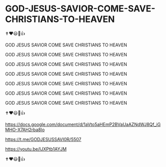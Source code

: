 # GOD-JESUS-SAVIOR-COME-SAVE-CHRISTIANS-TO-HEAVEN

✝️❤️😃🙏👍

GOD JESUS SAVIOR COME SAVE CHRISTIANS TO HEAVEN

GOD JESUS SAVIOR COME SAVE CHRISTIANS TO HEAVEN

GOD JESUS SAVIOR COME SAVE CHRISTIANS TO HEAVEN

GOD JESUS SAVIOR COME SAVE CHRISTIANS TO HEAVEN

GOD JESUS SAVIOR COME SAVE CHRISTIANS TO HEAVEN

GOD JESUS SAVIOR COME SAVE CHRISTIANS TO HEAVEN

GOD JESUS SAVIOR COME SAVE CHRISTIANS TO HEAVEN

✝️❤️😃🙏👍

https://docs.google.com/document/d/1aVto5aHEmP2BVaUaAZNdWJ8Qf_iGMHO-X7AH2rba8lo

https://t.me/GODJESUSSAVI0R/5507

https://youtu.be/IJXPtb1AYJM

✝️❤️😃🙏👍

